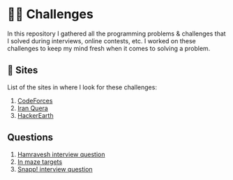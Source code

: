 # :man_technologist: Challenges

In this repository I gathered all the programming problems & challenges that I solved
during interviews, online contests, etc.
I worked on these challenges to keep my mind fresh when it comes to solving a problem.

## :vomiting_face: Sites

List of the sites in where I look for these challenges:

1. [CodeForces](https://codeforces.com/problemset)
2. [Iran Quera](https://quera.org/problemset)
3. [HackerEarth](https://www.hackerearth.com/practice/problems/?limit=20&offset=0)

## Questions

1. [Hamravesh interview question](001/)
2. [In maze targets](002/)
3. [Snapp! interview question](003/)
